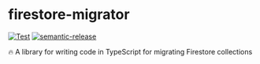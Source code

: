 # firestore-migrator

[![Test](https://github.com/WillBooster/firestore-migrator/workflows/Test/badge.svg)](https://github.com/WillBooster/firestore-migrator/actions?query=workflow%3ATest)
[![semantic-release](https://img.shields.io/badge/%20%20%F0%9F%93%A6%F0%9F%9A%80-semantic--release-e10079.svg)](https://github.com/semantic-release/semantic-release)

:fire: A library for writing code in TypeScript for migrating Firestore collections

